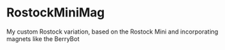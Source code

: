 RostockMiniMag
==============

My custom Rostock variation, based on the Rostock Mini and incorporating magnets like the BerryBot
